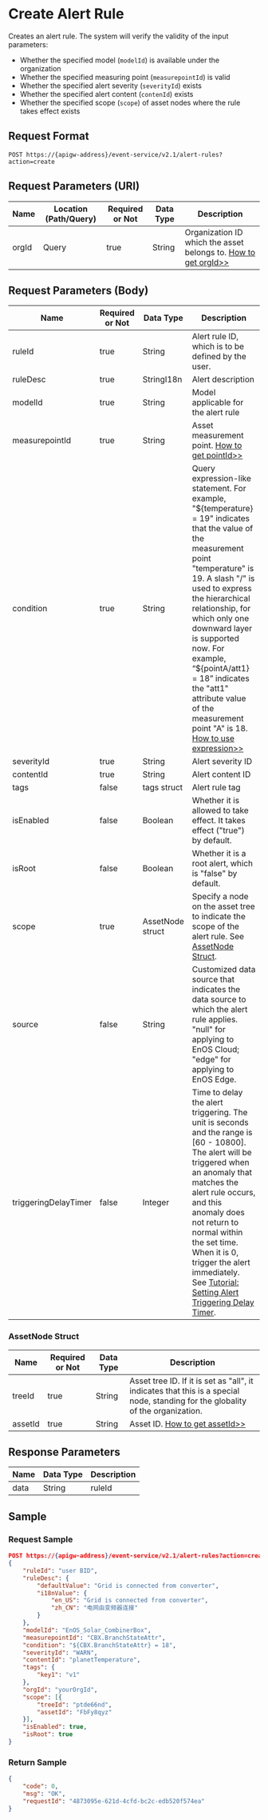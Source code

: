 # Create Alert Rule

Creates an alert rule. The system will verify the validity of the input parameters:

- Whether the specified model (`modelId`) is available under the organization
- Whether the specified measuring point (`measurepointId`) is valid
- Whether the specified alert severity (`severityId`) exists
- Whether the specified alert content (`contenId`) exists
- Whether the specified scope (`scope`) of asset nodes where the rule takes effect exists


## Request Format

```
POST https://{apigw-address}/event-service/v2.1/alert-rules?action=create
```

## Request Parameters (URI)

| Name | Location (Path/Query) | Required or Not | Data Type | Description |
|---------------|------------------|----------|-----------|--------------|
| orgId         | Query            | true     | String    | Organization ID which the asset belongs to. [How to get orgId>>](/docs/api/en/2.0.9/api_faqs#how-to-get-organization-id-orgid-orgid)         |


## Request Parameters (Body)

| Name | Required or Not | Data Type | Description |
|----------------|--------------|-----------------------|----------------------------|
| ruleId         | true         | String                | Alert rule ID, which is to be defined by the user.|
| ruleDesc       | true         | StringI18n            | Alert description|
| modelId        | true         | String                | Model applicable for the alert rule|
| measurepointId | true         | String                | Asset measurement point. [How to get pointId>>](/docs/api/en/2.0.9/api_faqs.html#how-to-get-the-measuremet-point-pointid-pointid) |
| condition      | true         | String                | Query expression-like statement. For example, "${temperature} = 19" indicates that the value of the measurement point "temperature" is 19. A slash "/" is used to express the hierarchical relationship, for which only one downward layer is supported now. For example, “${pointA/att1} = 18” indicates the "att1" attribute value of the measurement point "A" is 18. [How to use expression>>](/docs/api/en/2.0.9/api_faqs.html#how-to-use-expression) |
| severityId     | true         | String                | Alert severity ID|
| contentId      | true         | String                | Alert content ID|
| tags           | false        | tags struct            | Alert rule tag|
| isEnabled      | false        | Boolean               | Whether it is allowed to take effect. It takes effect ("true") by default. |
|isRoot|false|Boolean|Whether it is a root alert, which is "false" by default.|
| scope          | true         | AssetNode struct | Specify a node on the asset tree to indicate the scope of the alert rule. See [AssetNode Struct](create_alert_rule#assetnode-struct-assetnode). |
| source |false| String |Customized data source that indicates the data source to which the alert rule applies. "null" for applying to EnOS Cloud; "edge" for applying to EnOS Edge.|
| triggeringDelayTimer | false | Integer | Time to delay the alert triggering. The unit is seconds and the range is [60 - 10800]. The alert will be triggered when an anomaly that matches the alert rule occurs, and this anomaly does not return to normal within the set time. When it is 0, trigger the alert immediately. See [Tutorial: Setting Alert Triggering Delay Timer](docs.eniot.io/docs/device-connection/en/2.0.9/howto/alert/setting_alert_triggering_delay_timer.html). |


### AssetNode Struct <assetnode>

| Name | Required or Not | Data Type | Description |
|----------|--------------|--------------|----------|
| treeId   | true         | String       | Asset tree ID. If it is set as "all", it indicates that this is a special node, standing for the globality of the organization.  |
| assetId  | true         | String       | Asset ID. [How to get assetId>>](/docs/api/en/2.0.9/api_faqs.html#how-to-get-asset-id-assetid-assetid)  |



## Response Parameters

| Name | Data Type     | Description          |
|-------|----------------|---------------------------|
| data | String | ruleId |



## Sample

### Request Sample

```json
POST https://{apigw-address}/event-service/v2.1/alert-rules?action=create&orgId=yourOrgId
{
    "ruleId": "user BID",
    "ruleDesc": {
        "defaultValue": "Grid is connected from converter",
        "i18nValue": {
            "en_US": "Grid is connected from converter",
            "zh_CN": "电网由变频器连接"
        }
    },
    "modelId": "EnOS_Solar_CombinerBox",
    "measurepointId": "CBX.BranchStateAttr",
    "condition": "${CBX.BranchStateAttr} = 18",
    "severityId": "WARN",
    "contentId": "planetTemperature",
    "tags": {
        "key1": "v1"
    },
    "orgId": "yourOrgId",
    "scope": [{
        "treeId": "ptde66nd",
        "assetId": "FbFy8qyz"
    }],
    "isEnabled": true,
    "isRoot": true
}

```

### Return Sample

```json
{
	"code": 0,
	"msg": "OK",
	"requestId": "4873095e-621d-4cfd-bc2c-edb520f574ea"
}
```
